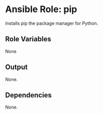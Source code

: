 Ansible Role: pip
=================

Installs pip the package manager for Python.

Role Variables
--------------

None


Output
------

None.


Dependencies
------------

None.
